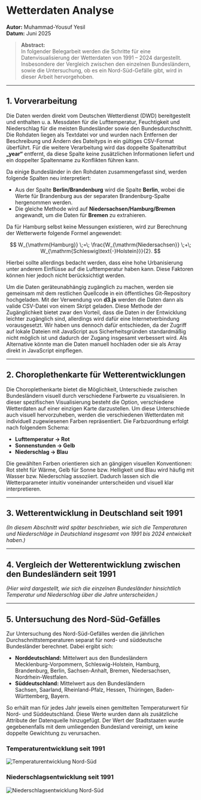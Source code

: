 # Wetterdaten Analyse

**Autor:** Muhammad-Yousuf Yesil  
**Datum:** Juni 2025

> **Abstract:**  
> In folgender Belegarbeit werden die Schritte für eine Datenvisualisierung der Wetterdaten von 1991 – 2024 dargestellt. Insbesondere der Vergleich zwischen den einzelnen Bundesländern, sowie die Untersuchung, ob es ein Nord-Süd-Gefälle gibt, wird in dieser Arbeit hervorgehoben.

---

## 1. Vorverarbeitung

Die Daten werden direkt vom Deutschen Wetterdienst (DWD) bereitgestellt und enthalten u. a. Messdaten für die Lufttemperatur, Feuchtigkeit und Niederschlag für die meisten Bundesländer sowie den Bundesdurchschnitt. Die Rohdaten liegen als Textdatei vor und wurden nach Entfernen der Beschreibung und Ändern des Dateityps in ein gültiges CSV-Format überführt. Für die weitere Verarbeitung wird das doppelte Spaltenattribut **„year“** entfernt, da diese Spalte keine zusätzlichen Informationen liefert und ein doppelter Spaltenname zu Konflikten führen kann.

Da einige Bundesländer in den Rohdaten zusammengefasst sind, werden folgende Spalten neu interpretiert:

- Aus der Spalte **Berlin/Brandenburg** wird die Spalte **Berlin**, wobei die Werte für Brandenburg aus der separaten Brandenburg-Spalte hergenommen werden.
- Die gleiche Methode wird auf **Niedersachsen/Hamburg/Bremen** angewandt, um die Daten für **Bremen** zu extrahieren.

Da für Hamburg selbst keine Messungen existieren, wird zur Berechnung der Wetterwerte folgende Formel angewendet:

$$
W_{\mathrm{Hamburg}} \;=\; \frac{W_{\mathrm{Niedersachsen}} \;+\; W_{\mathrm{Schleswig\text{-}Holstein}}}{2}.
$$

Hierbei sollte allerdings bedacht werden, dass eine hohe Urbanisierung unter anderem Einflüsse auf die Lufttemperatur haben kann. Diese Faktoren können hier jedoch nicht berücksichtigt werden.

Um die Daten geräteunabhängig zugänglich zu machen, werden sie gemeinsam mit dem restlichen Quellcode in ein öffentliches Git-Repository hochgeladen. Mit der Verwendung von **d3.js** werden die Daten dann als valide CSV-Datei von einem Skript geladen. Diese Methode der Zugänglichkeit bietet zwar den Vorteil, dass die Daten in der Entwicklung leichter zugänglich sind, allerdings wird dafür eine Internetverbindung vorausgesetzt. Wir haben uns dennoch dafür entschieden, da der Zugriff auf lokale Dateien mit JavaScript aus Sicherheitsgründen standardmäßig nicht möglich ist und dadurch der Zugang insgesamt verbessert wird. Als Alternative könnte man die Daten manuell hochladen oder sie als Array direkt in JavaScript einpflegen.

---

## 2. Choroplethenkarte für Wetterentwicklungen

Die Choroplethenkarte bietet die Möglichkeit, Unterschiede zwischen Bundesländern visuell durch verschiedene Farbwerte zu visualisieren. In dieser spezifischen Visualisierung besteht die Option, verschiedene Wetterdaten auf einer einzigen Karte darzustellen. Um diese Unterschiede auch visuell hervorzuheben, werden die verschiedenen Wetterdaten mit individuell zugewiesenen Farben repräsentiert. Die Farbzuordnung erfolgt nach folgendem Schema:

- **Lufttemperatur → Rot**
- **Sonnenstunden → Gelb**
- **Niederschlag → Blau**

Die gewählten Farben orientieren sich an gängigen visuellen Konventionen:  
Rot steht für Wärme, Gelb für Sonne bzw. Helligkeit und Blau wird häufig mit Wasser bzw. Niederschlag assoziiert. Dadurch lassen sich die Wetterparameter intuitiv voneinander unterscheiden und visuell klar interpretieren.

---

## 3. Wetterentwicklung in Deutschland seit 1991

*(In diesem Abschnitt wird später beschrieben, wie sich die Temperaturen und Niederschläge in Deutschland insgesamt von 1991 bis 2024 entwickelt haben.)*

---

## 4. Vergleich der Wetterentwicklung zwischen den Bundesländern seit 1991

*(Hier wird dargestellt, wie sich die einzelnen Bundesländer hinsichtlich Temperatur und Niederschlag über die Jahre unterscheiden.)*

---

## 5. Untersuchung des Nord-Süd-Gefälles

Zur Untersuchung des Nord-Süd-Gefälles werden die jährlichen Durchschnittstemperaturen separat für nord- und süddeutsche Bundesländer berechnet. Dabei ergibt sich:

- **Norddeutschland:** Mittelwert aus den Bundesländern  
  Mecklenburg-Vorpommern, Schleswig-Holstein, Hamburg, Brandenburg, Berlin, Sachsen-Anhalt, Bremen, Niedersachsen, Nordrhein-Westfalen.
- **Süddeutschland:** Mittelwert aus den Bundesländern  
  Sachsen, Saarland, Rheinland-Pfalz, Hessen, Thüringen, Baden-Württemberg, Bayern.

So erhält man für jedes Jahr jeweils einen gemittelten Temperaturwert für Nord- und Süddeutschland. Diese Werte wurden dann als zusätzliche Attribute der Datenquelle hinzugefügt. Der Wert der Stadtstaaten wurde gegebenenfalls mit dem umliegenden Bundesland vereinigt, um keine doppelte Gewichtung zu verursachen.

### Temperaturentwicklung seit 1991

![Temperaturentwicklung Nord-Süd](temp_noso.png)

### Niederschlagsentwicklung seit 1991

![Niederschlagsentwicklung Nord-Süd](sd_noso.png)